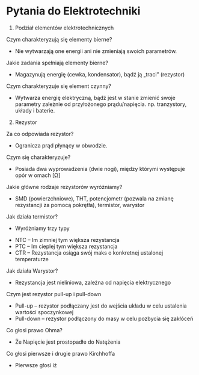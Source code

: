 Pytania do Elektrotechniki
===
1. Podział elementów elektrotechnicznych

Czym charakteryzują się elementy bierne?
- Nie wytwarzają one energii ani nie zmieniają swoich parametrów.

Jakie zadania spełniają elementy bierne?
- Magazynują energię (cewka, kondensator), bądź ją „traci” (rezystor)

Czym charakteryzuje się element czynny?
- Wytwarza energię elektryczną, bądź jest w stanie zmienić swoje parametry zależnie od przyłożonego prądu/napięcia. np. tranzystory, układy i baterie.

2. Rezystor

Za co odpowiada rezystor?
- Ogranicza prąd płynący w obwodzie.

Czym się charakteryzuje?
- Posiada dwa wyprowadzenia (dwie nogi), między którymi występuje opór w omach [Ω]

Jakie główne rodzaje rezystorów wyróżniamy?
- SMD (powierzchniowe), THT, potencjometr  (pozwala na zmianę rezystancji za pomocą pokrętła), termistor, warystor

Jak działa termistor?
- Wyróżniamy trzy typy
* NTC – Im zimniej tym większa rezystancja
* PTC – Im cieplej tym większa rezystancja
* CTR – Rezystancja osiąga swój maks o konkretnej ustalonej temperaturze

Jak działa Warystor?
- Rezystancja jest nieliniowa, zależna od napięcia elektrycznego

Czym jest rezystor pull-up  i pull-down
- Pull-up – rezystor podłączany jest do wejścia układu w celu ustalenia wartości spoczynkowej
- Pull-down – rezystor podłączony do masy w celu pozbycia się zakłóceń

Co głosi prawo Ohma?
- Że Napięcie jest prostopadłe do Natężenia

Co głosi pierwsze i drugie prawo Kirchhoffa
- Pierwsze głosi iż 